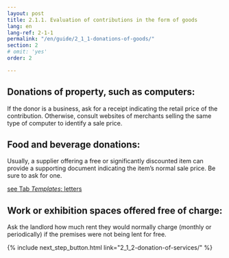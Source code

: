 ```yaml
---
layout: post
title: 2.1.1. Evaluation of contributions in the form of goods
lang: en
lang-ref: 2-1-1
permalink: "/en/guide/2_1_1-donations-of-goods/"
section: 2
# omit: 'yes'
order: 2

---
```

## Donations of property, such as computers:

If the donor is a business, ask for a receipt indicating the retail price of the contribution. Otherwise, consult websites of merchants selling the same type of computer to identify a sale price.

## Food and beverage donations:

Usually, a supplier offering a free or significantly discounted item can provide a supporting document indicating the item’s normal sale price. Be sure to ask for one.

<a href="{{ site.baseurl }}/en/toolkit/templates/" class="toolkit">see Tab _Templates_: letters</a>

## Work or exhibition spaces offered free of charge:

Ask the landlord how much rent they would normally charge (monthly or periodically) if the premises were not being lent for free.

{% include next_step_button.html link="2_1_2-donation-of-services/" %}
